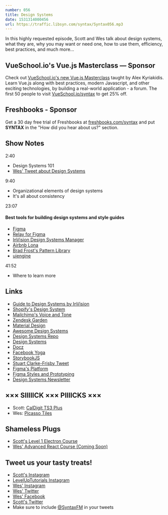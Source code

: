 ```yaml
---
number: 056
title: Design Systems
date: 1531314000456
url: https://traffic.libsyn.com/syntax/Syntax056.mp3
---
```


In this highly requested episode, Scott and Wes talk about design systems, what they are, why you may want or need one, how to use them, efficiency, best practices, and much more...

## VueSchool.io's Vue.js Masterclass — Sponsor

Check out [VueSchool.io's new Vue.js Masterclass](https://vueschool.io/) taught by Alex Kyriakidis. Learn Vue.js along with best practices, modern Javascript, and other exciting technologies, by building a real-world application - a forum. The first 50 people to visit [VueSchool.io/syntax](https://vueschool.io/syntax) to get 25% off.

## Freshbooks - Sponsor

Get a 30 day free trial of Freshbooks at [freshbooks.com/syntax](https://freshbooks.com/syntax) and put **SYNTAX** in the "How did you hear about us?" section.

## Show Notes

2:40

- Design Systems 101
- [Wes' Tweet about Design Systems](https://twitter.com/wesbos/status/1012325994437529600)

9:40

- Organizational elements of design systems
- It's all about consistency

23:07

#### Best tools for building design systems and style guides

- [Figma](https://figma.com)
- [Relay for Figma](https://relayforfigma.com/)
- [InVision Design Systems Manager](https://www.invisionapp.com/design-system-manager/)
- [Airbnb Lona](https://github.com/airbnb/lona)
- [Brad Frost's Pattern Library](http://patternlab.io/)
- [uiengine](https://github.com/dennisreimann/uiengine)

41:52

- Where to learn more

## Links

- [Guide to Design Systems by InVision](https://www.invisionapp.com/blog/guide-to-design-systems/)
- [Shopify's Design System](https://polaris.shopify.com/content/product-content)
- [Mailchimp's Voice and Tone](https://styleguide.mailchimp.com/voice-and-tone/)
- [Zendesk Garden](https://garden.zendesk.com/)
- [Material Design](https://material.io/design/)
- [Awesome Design Systems](https://github.com/alexpate/awesome-design-systems)
- [Design Systems Repo](https://designsystemsrepo.com/)
- [Design Systems](https://www.designsystems.com/)
- [Docz](https://www.docz.site/)
- [Facebook Yoga](https://yogalayout.com/)
- [StorybookJS](https://storybook.js.org/)
- [Stuart Clarke-Frisby Tweet](https://twitter.com/stuartfrisby/status/983274546802421760)
- [Figma's Platform](https://blog.figma.com/introducing-figmas-platform-ee681bf861e7)
- [Figma Styles and Prototyping](https://blog.figma.com/figma-3-0-217d6c248f85)
- [Design Systems Newsletter](http://news.design.systems/)

## ××× SIIIIICK ××× PIIIICKS ×××

- Scott: [CalDigit TS3 Plus](https://amzn.to/2Mxz8nC)
- Wes: [Picasso Tiles](https://amzn.to/2IDzAOW)

## Shameless Plugs

- [Scott's Level 1 Electron Course](https://LevelUpTutorials.com/pro)
- [Wes' Advanced React Course (Coming Soon)](http://advancedreact.com/)

## Tweet us your tasty treats!

- [Scott's Instagram](https://www.instagram.com/stolinski/)
- [LevelUpTutorials Instagram](https://www.instagram.com/LevelUpTutorials/)
- [Wes' Instagram](https://www.instagram.com/wesbos/)
- [Wes' Twitter](https://twitter.com/wesbos)
- [Wes' Facebook](https://www.facebook.com/wesbos.developer)
- [Scott's Twitter](https://twitter.com/stolinski)
- Make sure to include [@SyntaxFM](https://twitter.com/SyntaxFM) in your tweets
